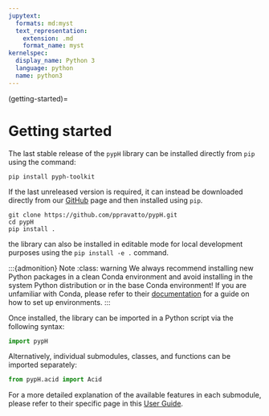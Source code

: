 ```yaml
---
jupytext:
  formats: md:myst
  text_representation:
    extension: .md
    format_name: myst
kernelspec:
  display_name: Python 3
  language: python
  name: python3
---
```


(getting-started)=
# Getting started

The last stable release of the `pypH` library can be installed directly from `pip` using the command:

```
pip install pyph-toolkit
```

If the last unreleased version is required, it can instead be downloaded directly from our [GitHub](https://github.com/ppravatto/pypH) page and then installed using `pip`. 

```
git clone https://github.com/ppravatto/pypH.git
cd pypH
pip install .
```

the library can also be installed in editable mode for local development purposes using the `pip install -e .` command.

:::{admonition} Note
:class: warning
We always recommend installing new Python packages in a clean Conda environment and avoid installing in the system Python distribution or in the base Conda environment! If you are unfamiliar with Conda, please refer to their [documentation](https://docs.anaconda.com/free/anaconda/install/index.html) for a guide on how to set up environments.
:::

Once installed, the library can be imported in a Python script via the following syntax:

```python
import pypH
```

Alternatively, individual submodules, classes, and functions can be imported separately:

```python
from pypH.acid import Acid
```

For a more detailed explanation of the available features in each submodule, please refer to their specific page in this [User Guide](user-guide).